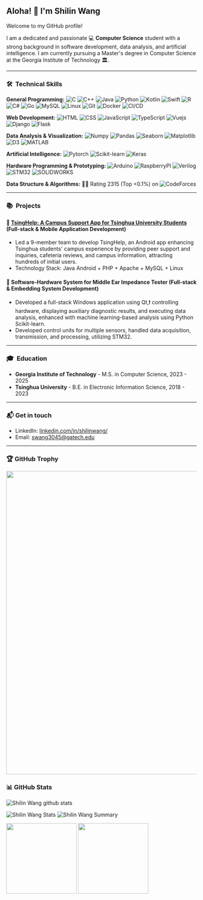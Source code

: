 ## Aloha! 👋 I'm Shilin Wang

Welcome to my GitHub profile!

I am a dedicated and passionate 💻 **Computer Science** student with a strong background in software development, data analysis, and artificial intelligence. I am currently pursuing a Master's degree in Computer Science at the Georgia Institute of Technology 🏛.

---

### 🛠 &nbsp;Technical Skills

**General Programming:** ![C](https://img.shields.io/badge/C-00599C?style=for-the-badge&logo=c&logoColor=white) ![C++](https://img.shields.io/badge/C%2B%2B-00599C?style=for-the-badge&logo=c%2B%2B&logoColor=white) ![Java](https://img.shields.io/badge/Java-ED8B00?style=for-the-badge&logo=openjdk&logoColor=white) ![Python](https://img.shields.io/badge/Python-14354C?style=for-the-badge&logo=python&logoColor=white) ![Kotlin](https://img.shields.io/badge/Kotlin-0095D5?&style=for-the-badge&logo=kotlin&logoColor=white) ![Swift](https://img.shields.io/badge/Swift-FA7343?style=for-the-badge&logo=swift&logoColor=white) ![R](https://img.shields.io/badge/R-276DC3?style=for-the-badge&logo=r&logoColor=white) ![C#](https://img.shields.io/badge/C%23-239120?style=for-the-badge&logo=c-sharp&logoColor=white) ![Go](https://img.shields.io/badge/Go-00ADD8?style=for-the-badge&logo=go&logoColor=white) ![MySQL](https://img.shields.io/badge/MySQL-00000F?style=for-the-badge&logo=mysql&logoColor=white) ![Linux](https://img.shields.io/badge/Linux-FCC624?style=for-the-badge&logo=linux&logoColor=black) ![Git](https://img.shields.io/badge/-Git-000?&logo=git) ![Docker](https://img.shields.io/badge/-Docker-000?&logo=Docker) ![CI/CD](https://img.shields.io/badge/-CI%2FCD-000?&logo=github-actions)

**Web Development:** ![HTML](https://img.shields.io/badge/HTML-239120?style=for-the-badge&logo=html5&logoColor=white) ![CSS](https://img.shields.io/badge/CSS-239120?&style=for-the-badge&logo=css3&logoColor=white) ![JavaScript](https://img.shields.io/badge/JavaScript-F7DF1E?style=for-the-badge&logo=javascript&logoColor=black) ![TypeScript](https://img.shields.io/badge/TypeScript-007ACC?style=for-the-badge&logo=typescript&logoColor=white) ![Vuejs](https://img.shields.io/badge/Vue.js-35495E?style=for-the-badge&logo=vue.js&logoColor=4FC08D) ![Django](https://img.shields.io/badge/Django-092E20?style=for-the-badge&logo=django&logoColor=white) ![Flask](https://img.shields.io/badge/Flask-000000?style=for-the-badge&logo=flask&logoColor=white)

**Data Analysis & Visualization:** ![Numpy](https://img.shields.io/badge/-Numpy-000?&logo=numpy) ![Pandas](https://img.shields.io/badge/-Pandas-000?&logo=pandas) ![Seaborn](https://img.shields.io/badge/-Seaborn-000?&logo=seaborn) ![Matplotlib](https://img.shields.io/badge/-Matplotlib-000?&logo=matplotlib) ![D3](https://img.shields.io/badge/-D3.js-000?&logo=d3.js) ![MATLAB](https://img.shields.io/badge/-MATLAB-000?&logo=MATLAB)

**Artificial Intelligence:** ![Pytorch](https://img.shields.io/badge/-Pytorch-000?&logo=Pytorch) ![Scikit-learn](https://img.shields.io/badge/scikit--learn-%23F7931E.svg?&logo=scikit-learn&logoColor=white) ![Keras](https://img.shields.io/badge/-Keras-000?&logo=Keras)

**Hardware Programming & Prototyping:** ![Arduino](https://img.shields.io/badge/Arduino-00979D?style=for-the-badge&logo=Arduino&logoColor=white) ![RaspberryPI](https://img.shields.io/badge/Raspberry%20Pi-A22846?style=for-the-badge&logo=Raspberry%20Pi&logoColor=white) ![Verilog](https://img.shields.io/badge/-Verilog-000?&logo=verilog) ![STM32](https://img.shields.io/badge/-STM32-000?&logo=stmicroelectronics) ![SOLIDWORKS](https://img.shields.io/badge/-SOLIDWORKS-000?&logo=solidworks)

**Data Structure & Algorithms:** 👨‍💻 Rating 2315 (Top <0.1%) on ![CodeForces](https://img.shields.io/badge/Codeforces-445f9d?style=for-the-badge&logo=Codeforces&logoColor=white)

---

### 📚 &nbsp;Projects

#### 📱 [TsingHelp: A Campus Support App for Tsinghua University Students](https://github.com/takuyara/TsingHelp) (Full-stack & Mobile Application Development)

- Led a 9-member team to develop TsingHelp, an Android app enhancing Tsinghua students' campus experience by providing peer support and inquiries, cafeteria reviews, and campus information, attracting hundreds of initial users.
- Technology Stack: Java Android + PHP + Apache + MySQL + Linux

#### 🐞 Software-Hardware System for Middle Ear Impedance Tester (Full-stack & Embedding System Development)

- Developed a full-stack Windows application using Qt,❗ controlling hardware, displaying auxiliary diagnostic results, and executing data analysis, enhanced with machine learning-based analysis using Python Scikit-learn.
- Developed control units for multiple sensors, handled data acquisition, transmission, and processing, utilizing STM32.

---

### 🎓 &nbsp;Education

- **Georgia Institute of Technology** - M.S. in Computer Science, 2023 - 2025
- **Tsinghua University** - B.E. in Electronic Information Science, 2018 - 2023

---

### 📬 Get in touch

- LinkedIn: [linkedin.com/in/shilinwang/](https://www.linkedin.com/in/shilinwang/)
- Email: [swang3045@gatech.edu](mailto:swang3045@gatech.edu)

---

### 🏆 GitHub Trophy

<a href="https://github.com/ryo-ma/github-profile-trophy">
  <img width=800 src="https://github-profile-trophy.vercel.app/?username=equinox2333&column=8&theme=radical&no-frame=true&no-bg=true"/>
</a>

### 📊 GitHub Stats

![Shilin Wang github stats](https://github-readme-stats.vercel.app/api?username=equinox2333&show_icons=true&theme=buefy&count_private=true)

![Shilin Wang Stats](https://github-profile-summary-cards.vercel.app/api/cards/repos-per-language?username=equinox2333&theme=nord_dark)
![Shilin Wang Summary](https://github-profile-summary-cards.vercel.app/api/cards/profile-details?username=equinox2333&theme=nord_dark)

<p>
  <img height="186em" src="https://github-readme-stats.anuraghazra1.vercel.app/api?username=equinox2333&count_private=true&show_icons=true&include_all_commits=true&theme=gruvbox"/>
  <img height="186em" src="https://github-readme-stats.anuraghazra1.vercel.app/api/top-langs/?username=equinox2333&hide=css,html,scss,less,stylus&langs_count=10&layout=compact&theme=gruvbox"/>
</p>
